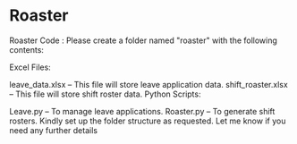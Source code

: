 # Roaster
Roaster Code :
  Please create a folder named "roaster" with the following contents:

Excel Files:

leave_data.xlsx – This file will store leave application data.
shift_roaster.xlsx – This file will store shift roster data.
Python Scripts:

Leave.py – To manage leave applications.
Roaster.py – To generate shift rosters.
Kindly set up the folder structure as requested. Let me know if you need any further details
